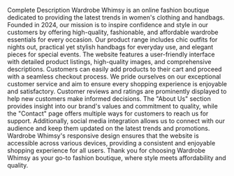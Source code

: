 Complete Description
Wardrobe Whimsy is an online fashion boutique dedicated to providing the latest trends in women's clothing and handbags. Founded in 2024, our mission is to inspire confidence and style in our customers by offering high-quality, fashionable, and affordable wardrobe essentials for every occasion. Our product range includes chic outfits for nights out, practical yet stylish handbags for everyday use, and elegant pieces for special events.
The website features a user-friendly interface with detailed product listings, high-quality images, and comprehensive descriptions. Customers can easily add products to their cart and proceed with a seamless checkout process. We pride ourselves on our exceptional customer service and aim to ensure every shopping experience is enjoyable and satisfactory.
Customer reviews and ratings are prominently displayed to help new customers make informed decisions. The "About Us" section provides insight into our brand's values and commitment to quality, while the "Contact" page offers multiple ways for customers to reach us for support. Additionally, social media integration allows us to connect with our audience and keep them updated on the latest trends and promotions.
Wardrobe Whimsy's responsive design ensures that the website is accessible across various devices, providing a consistent and enjoyable shopping experience for all users. Thank you for choosing Wardrobe Whimsy as your go-to fashion boutique, where style meets affordability and quality.
